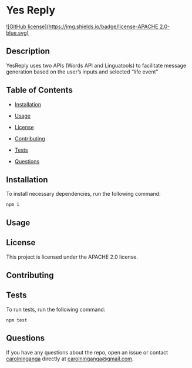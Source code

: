 
# Yes Reply
[![GitHub license](https://img.shields.io/badge/license-APACHE 2.0-blue.svg)](https://github.com/carolninganga/yes-reply)

## Description

YesReply uses two APIs (Words API and Linguatools) to facilitate message generation based on the user’s inputs and selected “life event”

## Table of Contents 

* [Installation](#installation)

* [Usage](#usage)

* [License](#license)

* [Contributing](#contributing)

* [Tests](#tests)

* [Questions](#questions)

## Installation

To install necessary dependencies, run the following command:

```
npm i
```

## Usage



## License

This project is licensed under the APACHE 2.0 license.
  
## Contributing



## Tests

To run tests, run the following command:

```
npm test
```

## Questions

If you have any questions about the repo, open an issue or contact [carolninganga](undefined) directly at carolninganga@gmail.com.

